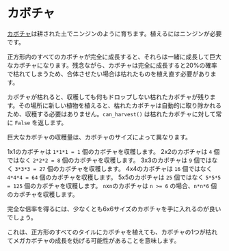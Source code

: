 # カボチャ
[カボチャ](objects/pumpkin)は耕された土でニンジンのように育ちます。植えるにはニンジンが必要です。

正方形内のすべてのカボチャが完全に成長すると、それらは一緒に成長して巨大なカボチャになります。残念ながら、カボチャは完全に成長すると20%の確率で枯れてしまうため、合体させたい場合は枯れたものを植え直す必要があります。

カボチャが枯れると、収穫しても何もドロップしない枯れたカボチャが残ります。その場所に新しい植物を植えると、枯れたカボチャは自動的に取り除かれるため、収穫する必要はありません。`can_harvest()` は枯れたカボチャに対して常に `False` を返します。

巨大なカボチャの収穫量は、カボチャのサイズによって異なります。

1x1のカボチャは `1*1*1 = 1` 個のカボチャを収穫します。
2x2のカボチャは `4` 個ではなく `2*2*2 = 8` 個のカボチャを収穫します。
3x3のカボチャは `9` 個ではなく `3*3*3 = 27` 個のカボチャを収穫します。
4x4のカボチャは `16` 個ではなく `4*4*4 = 64` 個のカボチャを収穫します。
5x5のカボチャは `25` 個ではなく `5*5*5 = 125` 個のカボチャを収穫します。
`n`x`n`のカボチャは `n >= 6` の場合、`n*n*6` 個のカボチャを収穫します。

完全な倍率を得るには、少なくとも6x6サイズのカボチャを手に入れるのが良いでしょう。

これは、正方形のすべてのタイルにカボチャを植えても、カボチャの1つが枯れてメガカボチャの成長を妨げる可能性があることを意味します。
